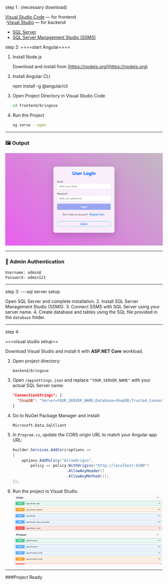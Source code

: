 step 1 : (necessary download)

[Visual Studio Code](https://code.visualstudio.com/) — for frontend  
-[Visual Studio](https://visualstudio.microsoft.com/vs/) — for backend  
-  [SQL Server](https://www.microsoft.com/en-us/sql-server/sql-server-downloads)  
-  [SQL Server Management Studio (SSMS)](https://aka.ms/ssmsfullsetup)

step 2:
====start Angular==== 
1. Install Node.js

   Download and install from [https://nodejs.org](https://nodejs.org)

2. Install Angular CLI

 
   npm install -g @angular/cli

3. Open Project Directory in Visual Studio Code

   ```bash
   cd frontend/bringova
   ```

4. Run the Project

   ```bash
   ng serve --open
   ```

---

### 🖼️ Output

![alt text](image.png)

---

### 🔐 Admin Authentication

```
Username: admin@
Password: admin123
```

---


step 3:
---sql server setup

 Open SQL Server and complete installation.
2. Install SQL Server Management Studio (SSMS).
3. Connect SSMS with SQL Server using your server name.
4. Create database and tables using the SQL file provided in the `database` folder.

---





step 4:

===visual studio setup==

Download Visual Studio and install it with **ASP.NET Core** workload.

2. Open project directory:

   ```
   backend/bringova
   ```

3. Open `/appsettings.json` and replace `"YOUR_SERVER_NAME"` with your actual SQL Server name:

   ```json
   "ConnectionStrings": {
     "ShopDB": "Server=YOUR_SERVER_NAME;Database=ShopDB;Trusted_Connection=True;TrustServerCertificate=True;"
   }
   ```

4. Go to NuGet Package Manager and install:

   ```
   Microsoft.Data.SqlClient
   ```

5. In `Program.cs`, update the CORS origin URL to match your Angular app URL:

   ```csharp
   builder.Services.AddCors(options =>
   {
       options.AddPolicy("AllowOrigin",
           policy => policy.WithOrigins("http://localhost:4200")
                           .AllowAnyHeader()
                           .AllowAnyMethod());
   });
   ```

6. Run the project in Visual Studio.
![alt text](image-1.png)
---

###Project Ready










